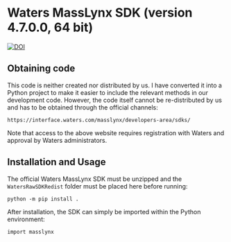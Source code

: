 # Waters MassLynx SDK (version 4.7.0.0, 64 bit)
[![DOI](https://zenodo.org/badge/798701943.svg)](https://zenodo.org/doi/10.5281/zenodo.11174322)
## Obtaining code

This code is neither created nor distributed by us. I have converted it into
a Python project to make it easier to include the relevant methods in our
development code. However, the code itself cannot be re-distributed by us
and has to be obtained through the official channels:

```
https://interface.waters.com/masslynx/developers-area/sdks/
```

Note that access to the above website requires registration with Waters
and approval by Waters administrators.

## Installation and Usage

The official Waters MassLynx SDK must be unzipped and the `WatersRawSDKRedist`
folder must be placed here before running:

```
python -m pip install .
```

After installation, the SDK can simply be imported within the Python environment:

```
import masslynx
```
